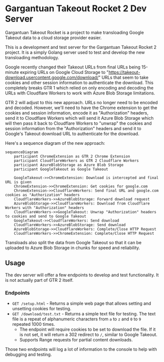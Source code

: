 # Gargantuan Takeout Rocket 2 Dev Server

Gargantuan Takeout Rocket is a project to make transloading Google Takeout data to a cloud storage provider easier.

This is a development and test server for the Gargantuan Takeout Rocket 2 project. It is a simply Golang server used to test and develop the new transloading methodology.

Google recently changed their Takeout URLs from final URLs being 15-minute expiring URLs on Google Cloud Storage to "https://takeout-download.usercontent.google.com/download/" URLs that seem to take cookies and other session information to authenticate the download. This completely breaks GTR 1 which relied on only encoding and decoding the URLs with Cloudflare Workers to work with Azure Blob Storage limitations.

GTR 2 will adjust to this new approach. URLs no longer need to be encoded and decoded. However, we'll need to have the Chrome extension to get the cookies and session information, encode it as "Authorization" headers, send it to Cloudflare Workers which will send it Azure Blob Storage which will then pass it back to Cloudflare Workers to "unwrap" the cookies and session information from the "Authorization" headers and send it to Google's Takeout download URL to authenticate for the download.

Here's a sequence diagram of the new approach:

```mermaid
sequenceDiagram
    participant ChromeExtension as GTR 2 Chrome Extension
    participant CloudflareWorkers as GTR 2 Cloudflare Workers
    participant AzureBlobStorage as Azure Blob Storage
    participant GoogleTakeout as Google Takeout

    GoogleTakeout->>ChromeExtension: Download is intercepted and final URL is given
    ChromeExtension->>ChromeExtension: Get cookies for google.com
    ChromeExtension->>CloudflareWorkers: Send final URL and google.com cookies as "Authorization" headers
    CloudflareWorkers->>AzureBlobStorage: Forward download request
    AzureBlobStorage->>CloudflareWorkers: Download from Cloudflare Workers with "Authorization" headers
    CloudflareWorkers->>GoogleTakeout: Unwrap "Authorization" headers to cookies and send to Google Takeout
    GoogleTakeout->>CloudflareWorkers: Send download
    CloudflareWorkers->>AzureBlobStorage: Send download
    AzureBlobStorage->>CloudflareWorkers: Complete/Close HTTP Request
    CloudflareWorkers->>ChromeExtension: Complete/Close HTTP Request
```

Transloads also split the data from Google Takeout so that it can be uploaded to Azure Blob Storage in chunks for speed and reliability.


## Usage

The dev server will offer a few endpoints to develop and test functionality. It is not actually part of GTR 2 itself.

### Endpoints

- `GET /setup.html` - Returns a simple web page that allows setting and unsetting cookies for testing.
- `GET /download/test.txt` - Returns a simple text file for testing. The text file is a repeat of alphanumeric characters from `a` to `z` and `0` to `9` repeated 1000 times.
  - The endpoint will require cookies to be set to download the file. If it is not set, it will return a 302 redirect to `/`, similar to Google Takeout.
  - Supports Range requests for partial content downloads.

Those two endpoints will log a lot of information to the console to help with debugging and testing.